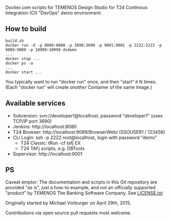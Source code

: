 Docker.com scripts for TEMENOS Design Studio for T24 Continous Integration (CI) "DevOps" demo environment.

## How to build

    build.sh
    docker run -d -p 8080:8080 -p 3690:3690 -p 9001:9001 -p 2222:2222 -p 9089:9089 -p 10999:10999 dsdemo
    ...
    docker stop ...
    docker ps -a
    ...
    docker start ...
    
You typically want to run "docker run" once, and then "start" it N times.  
(Each "docker run" will create _another_ Container of the same Image.)

## Available services
* Subversion: svn://developer1@localhost, password "developer1" (uses TCP/IP port 3690)
* Jenkins: http://localhost:8080
* T24 Browser: http://localhost:9089/BrowserWeb/ (SSOUSER1 / 123456)
* CLI Login: ssh -p 2222 root@localhost, login with password "demo"
  * T24 Classic: tRun -cf tafj EX
  * T24 TAFj scripts, e.g. DBTools
* Supervisor: http://localhost:9001

## PS

Caveat emptor: The documentation and scripts in this Git repository are provided "as is",
just a how-to example, and not an officially supported "product" by 
TEMENOS The Banking Software Company.  See [LICENSE.txt](LICENSE.txt)

Originally started by Michael Vorburger on April 29th, 2015.

Contributions via open source pull requests most welcome.

